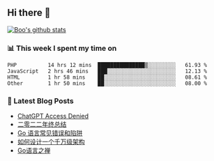 ## Hi there 👋

[![Boo's github stats](https://github-readme-stats.vercel.app/api?username=0xAiKang)](https://github.com/anuraghazra/github-readme-stats)

<!-- [![Most Used Langs](https://github-readme-stats.vercel.app/api/top-langs/?username=0xAiKang)](https://github.com/anuraghazra/github-readme-stats) -->

### 📊 This week I spent my time on
<!--START_SECTION:waka-->

```text
PHP          14 hrs 12 mins  ███████████████▒░░░░░░░░░   61.93 %
JavaScript   2 hrs 46 mins   ███░░░░░░░░░░░░░░░░░░░░░░   12.13 %
HTML         1 hr 58 mins    ██░░░░░░░░░░░░░░░░░░░░░░░   08.61 %
Other        1 hr 50 mins    ██░░░░░░░░░░░░░░░░░░░░░░░   08.00 %
```

<!--END_SECTION:waka-->

### 📕 Latest Blog Posts
<!-- BLOG-POST-LIST:START -->
- [ChatGPT Access Denied](https://www.0x2beace.com/chatgpt-access-denied/)
- [二零二二年终总结](https://www.0x2beace.com/2022-year-end-summary/)
- [Go 语言常见错误和陷阱](https://www.0x2beace.com/gotchas-and-common-mistakes-in-go-golang/)
- [如何设计一个千万级架构](https://www.0x2beace.com/how-to-design-a-tens-of-millions-of-architecture/)
- [Go语言之禅](https://www.0x2beace.com/the-en-of-go/)
<!-- BLOG-POST-LIST:END -->

